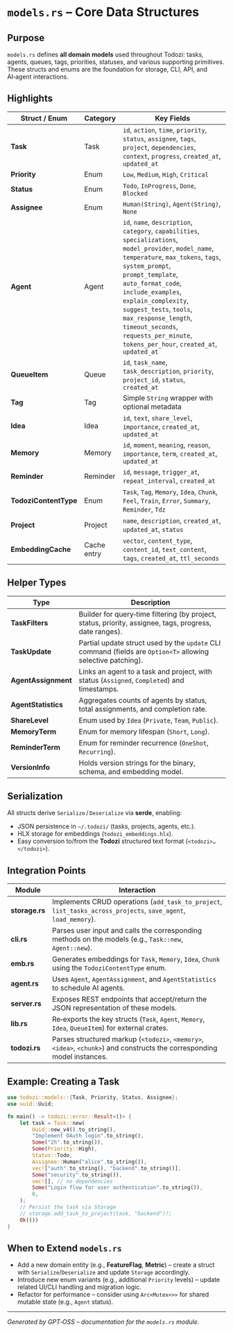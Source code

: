 # `models.rs` – Core Data Structures

## Purpose
`models.rs` defines **all domain models** used throughout Todozi: tasks, agents, queues, tags, priorities, statuses, and various supporting primitives. These structs and enums are the foundation for storage, CLI, API, and AI‑agent interactions.

## Highlights

| Struct / Enum | Category | Key Fields |
|---------------|----------|------------|
| **Task** | Task | `id`, `action`, `time`, `priority`, `status`, `assignee`, `tags`, `project`, `dependencies`, `context`, `progress`, `created_at`, `updated_at` |
| **Priority** | Enum | `Low`, `Medium`, `High`, `Critical` |
| **Status** | Enum | `Todo`, `InProgress`, `Done`, `Blocked` |
| **Assignee** | Enum | `Human(String)`, `Agent(String)`, `None` |
| **Agent** | Agent | `id`, `name`, `description`, `category`, `capabilities`, `specializations`, `model_provider`, `model_name`, `temperature`, `max_tokens`, `tags`, `system_prompt`, `prompt_template`, `auto_format_code`, `include_examples`, `explain_complexity`, `suggest_tests`, `tools`, `max_response_length`, `timeout_seconds`, `requests_per_minute`, `tokens_per_hour`, `created_at`, `updated_at` |
| **QueueItem** | Queue | `id`, `task_name`, `task_description`, `priority`, `project_id`, `status`, `created_at` |
| **Tag** | Tag | Simple `String` wrapper with optional metadata |
| **Idea** | Idea | `id`, `text`, `share_level`, `importance`, `created_at`, `updated_at` |
| **Memory** | Memory | `id`, `moment`, `meaning`, `reason`, `importance`, `term`, `created_at`, `updated_at` |
| **Reminder** | Reminder | `id`, `message`, `trigger_at`, `repeat_interval`, `created_at` |
| **TodoziContentType** | Enum | `Task`, `Tag`, `Memory`, `Idea`, `Chunk`, `Feel`, `Train`, `Error`, `Summary`, `Reminder`, `Tdz` |
| **Project** | Project | `name`, `description`, `created_at`, `updated_at`, `status` |
| **EmbeddingCache** | Cache entry | `vector`, `content_type`, `content_id`, `text_content`, `tags`, `created_at`, `ttl_seconds` |

## Helper Types

| Type | Description |
|------|-------------|
| **TaskFilters** | Builder for query‑time filtering (by project, status, priority, assignee, tags, progress, date ranges). |
| **TaskUpdate** | Partial update struct used by the `update` CLI command (fields are `Option<T>` allowing selective patching). |
| **AgentAssignment** | Links an agent to a task and project, with status (`Assigned`, `Completed`) and timestamps. |
| **AgentStatistics** | Aggregates counts of agents by status, total assignments, and completion rate. |
| **ShareLevel** | Enum used by `Idea` (`Private`, `Team`, `Public`). |
| **MemoryTerm** | Enum for memory lifespan (`Short`, `Long`). |
| **ReminderTerm** | Enum for reminder recurrence (`OneShot`, `Recurring`). |
| **VersionInfo** | Holds version strings for the binary, schema, and embedding model. |

## Serialization

All structs derive `Serialize` / `Deserialize` via **serde**, enabling:

* JSON persistence in `~/.todozi/` (tasks, projects, agents, etc.).
* HLX storage for embeddings (`todozi_embeddings.hlx`).
* Easy conversion to/from the **Todozi** structured text format (`<todozi>…</todozi>`).

## Integration Points

| Module | Interaction |
|--------|-------------|
| **storage.rs** | Implements CRUD operations (`add_task_to_project`, `list_tasks_across_projects`, `save_agent`, `load_memory`). |
| **cli.rs** | Parses user input and calls the corresponding methods on the models (e.g., `Task::new`, `Agent::new`). |
| **emb.rs** | Generates embeddings for `Task`, `Memory`, `Idea`, `Chunk` using the `TodoziContentType` enum. |
| **agent.rs** | Uses `Agent`, `AgentAssignment`, and `AgentStatistics` to schedule AI agents. |
| **server.rs** | Exposes REST endpoints that accept/return the JSON representation of these models. |
| **lib.rs** | Re‑exports the key structs (`Task`, `Agent`, `Memory`, `Idea`, `QueueItem`) for external crates. |
| **todozi.rs** | Parses structured markup (`<todozi>`, `<memory>`, `<idea>`, `<chunk>`) and constructs the corresponding model instances. |

## Example: Creating a Task

```rust
use todozi::models::{Task, Priority, Status, Assignee};
use uuid::Uuid;

fn main() -> todozi::error::Result<()> {
    let task = Task::new(
        Uuid::new_v4().to_string(),
        "Implement OAuth login".to_string(),
        Some("2h".to_string()),
        Some(Priority::High),
        Status::Todo,
        Assignee::Human("alice".to_string()),
        vec!["auth".to_string(), "backend".to_string()],
        Some("security".to_string()),
        vec![], // no dependencies
        Some("Login flow for user authentication".to_string()),
        0,
    );
    // Persist the task via Storage
    // storage.add_task_to_project(task, "backend")?;
    Ok(())
}
```

## When to Extend `models.rs`

* Add a new domain entity (e.g., **FeatureFlag**, **Metric**) – create a struct with `Serialize`/`Deserialize` and update `Storage` accordingly.
* Introduce new enum variants (e.g., additional `Priority` levels) – update related UI/CLI handling and migration logic.
* Refactor for performance – consider using `Arc<Mutex<>>` for shared mutable state (e.g., `Agent` status).

---

*Generated by GPT‑OSS – documentation for the `models.rs` module.*
